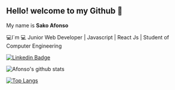

<!--
### Hi there 👋
**Afonso-sk/Afonso-sk** is a ✨ _special_ ✨ repository because its `README.md` (this file) appears on your GitHub profile.

Here are some ideas to get you started:

- 🔭 I’m currently working on ...
- 🌱 I’m currently learning ...
- 👯 I’m looking to collaborate on ...
- 🤔 I’m looking for help with ...
- 💬 Ask me about ...
- 📫 How to reach me: ...
- 😄 Pronouns: ...
- ⚡ Fun fact: ...
-->
## Hello! welcome to my Github 👋

My name is  **Sako Afonso** 



 💻I´m 💻 Junior Web Developer | Javascript | React Js | Student of Computer Engineering


 [![Linkedin Badge](https://img.shields.io/badge/-LinkedIn-blue?style=flat-square&logo=Linkedin&logoColor=white&link=https://www.linkedin.com/in/isadora-rodrigues-stangarlin-48402b141/)](https://www.linkedin.com/in/sako-afonso-m-vuna-00682711b/) 


![ Afonso's github stats](https://github-readme-stats.vercel.app/api?username=tuliofaria&show_icons=true&theme=radical)

[![Top Langs](https://github-readme-stats.vercel.app/api/top-langs/?username=tuliofaria&layout=compact)](https://github.com/anuraghazra/github-readme-stats)


<!--
Here are some ideas to get you started:
